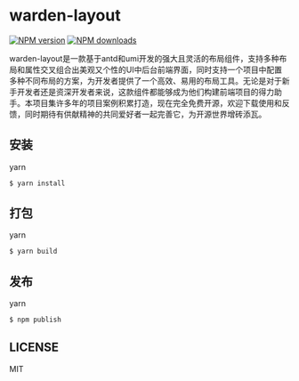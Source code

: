 # warden-layout

[![NPM version](https://img.shields.io/npm/v/umi-plugin-warden-layout.svg?style=flat)](https://npmjs.com/package/umi-plugin-warden-layout)
[![NPM downloads](http://img.shields.io/npm/dm/umi-plugin-warden-layout.svg?style=flat)](https://npmjs.com/package/umi-plugin-warden-layout)

warden-layout是一款基于antd和umi开发的强大且灵活的布局组件，支持多种布局和属性交叉组合出美观又个性的UI中后台前端界面，同时支持一个项目中配置多种不同布局的方案，为开发者提供了一个高效、易用的布局工具。无论是对于新手开发者还是资深开发者来说，这款组件都能够成为他们构建前端项目的得力助手。本项目集许多年的项目案例积累打造，现在完全免费开源，欢迎下载使用和反馈，同时期待有供献精神的共同爱好者一起完善它，为开源世界增砖添瓦。

## 安装
yarn
```bash
$ yarn install
```

## 打包
yarn
```bash
$ yarn build
```
## 发布

yarn
```bash
$ npm publish
```


## LICENSE

MIT
